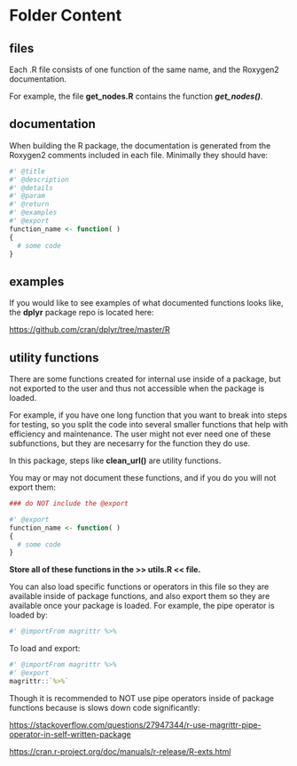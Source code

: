 # Folder Content

## files

Each .R file consists of one function of the same name, and the Roxygen2 documentation. 

For example, the file **get_nodes.R** contains the function _**get_nodes()**_.

## documentation

When building the R package, the documentation is generated from the Roxygen2 comments included in each file. Minimally they should have: 

```r
#' @title
#' @description
#' @details
#' @param 
#' @return 
#' @examples
#' @export
function_name <- function( )
{
  # some code
}
```


## examples

If you would like to see examples of what documented functions looks like, the **dplyr** package repo is located here:

https://github.com/cran/dplyr/tree/master/R



## utility functions

There are some functions created for internal use inside of a package, but not exported to the user and thus not accessible when the package is loaded. 

For example, if you have one long function that you want to break into steps for testing, so you split the code into several smaller functions that help with efficiency and maintenance. The user might not ever need one of these subfunctions, but they are necesarry for the function they do use.

In this package, steps like **clean_url()** are utility functions. 

You may or may not document these functions, and if you do you will not export them: 

```r
### do NOT include the @export

#' @export
function_name <- function( )
{
  # some code
}
```

**Store all of these functions in the >>  utils.R  << file.**

You can also load specific functions or operators in this file so they are available inside of package functions, and also export them so they are available once your package is loaded. For example, the pipe operator is loaded by: 

```r
#' @importFrom magrittr %>%
```

To load and export: 

```r
#' @importFrom magrittr %>%
#' @export
magrittr::`%>%`
```

Though it is recommended to NOT use pipe operators inside of package functions because is slows down code significantly: 

https://stackoverflow.com/questions/27947344/r-use-magrittr-pipe-operator-in-self-written-package

https://cran.r-project.org/doc/manuals/r-release/R-exts.html


